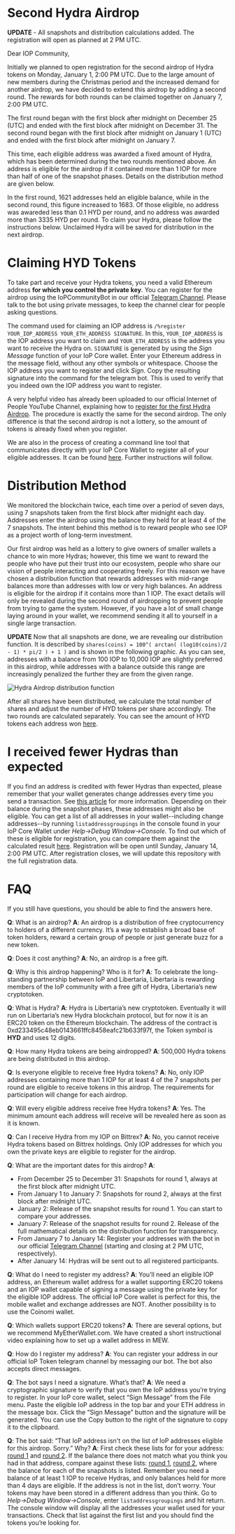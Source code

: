 Second Hydra Airdrop
====================

**UPDATE** - All snapshots and distribution calculations added. The registration will open as planned at 2 PM UTC. 

Dear IOP Community,

Initially we planned to open registration for the second airdrop of Hydra tokens on Monday, January 1, 2:00 PM UTC. Due to the large amount of new members during the Christmas period and the increased demand for another airdrop, we have decided to extend this airdrop by adding a second round. The rewards for both rounds can be claimed together on January 7, 2:00 PM UTC. 

The first round began with the first block after midnight on December 25 (UTC) and ended with the first block after midnight on December 31. The second round began with the first block after midnight on January 1 (UTC) and ended with the first block after midnight on January 7.

This time, each eligible address was awarded a fixed amount of Hydra, which has been determined during the two rounds mentioned above. An address is eligible for the airdrop if it contained more than 1 IOP for more than half of one of the snapshot phases. Details on the distribution method are given below. 

In the first round, 1621 addresses held an eligible balance, while in the second round, this figure increased to 1683. Of those eligible, no address was awareded less than 0.1 HYD per round, and no address was awarded more than 3335 HYD per round. To claim your Hydra, please follow the instructions below. Unclaimed Hydra will be saved for distribution in the next airdrop.


Claiming HYD Tokens
===================

To take part and receive your Hydra tokens, you need a valid Ethereum address **for which you control the private key**. You can register for the airdrop using the IoPCommunityBot in our official [Telegram Channel](https://t.me/IoPofficial). Please talk to the bot using private messages, to keep the channel clear for people asking questions. 

The command used for claiming an IOP address is `/%register YOUR_IOP_ADDRESS YOUR_ETH_ADDRESS SIGNATURE`. In this, `YOUR_IOP_ADDRESS` is the IOP address you want to claim and `YOUR_ETH_ADDRESS` is the address you want to receive the Hydra on. `SIGNATURE` is generated by using the *Sign Message* function of your IoP Core wallet. Enter your Ethereum address in the message field, without any other symbols or whitespace. Choose the IOP address you want to register and click *Sign*. Copy the resulting signature into the command for the telegram bot. This is used to verify that you indeed own the IOP address you want to register.

A very helpful video has already been uploaded to our official Internet of People YouTube Channel, explaining how to [register for the first Hydra Airdrop](https://youtu.be/hvMySKfQZ7Q). The procedure is exactly the same for the second airdrop. The only difference is that the second airdrop is not a lottery, so the amount of tokens is already fixed when you register.

We are also in the process of creating a command line tool that communicates directly with your IoP Core Wallet to register all of your eligible addresses. It can be found [here](src/register/jar). Further instructions will follow.

Distribution Method
===================
We monitored the blockchain twice, each time over a period of seven days, using 7 snapshots taken from the first block after midnight each day. Addresses enter the airdrop using the balance they held for at least 4 of the 7 snapshots. The intent behind this method is to reward people who see IOP as a project worth of long-term investment.

Our first airdrop was held as a lottery to give owners of smaller wallets a chance to win more Hydras; however, this time we want to reward the people who have put their trust into our ecosystem, people who share our vision of people interacting and cooperating freely. For this reason we have chosen a distribution function that rewards addresses with mid-range balances more than addresses with low or very high balances. An address is eligible for the airdrop if it contains more than 1 IOP. The exact details will only be revealed during the second round of airdropping to prevent people from trying to game the system. However, if you have a lot of small change laying around in your wallet, we recommend sending it all to yourself in a single large transaction.

**UPDATE** Now that all snapshots are done, we are revealing our distribution function. It is described by
`shares(coins) = 100^( arctan( (log10(coins)/2 - 1) * pi/2 ) + 1 )` and is shown in the following graphic. As you can see, addresses with a balance from 100 IOP to 10,000 IOP are slightly preferred in this airdrop, while addresses with a balance outside this range are increasingly penalized the further they are from the given range.

![Hydra Airdrop distribution function](src/img/distribution.png)

After all shares have been distributed, we calculate the total number of shares and adjust the number of HYD tokens per share accordingly. The two rounds are calculated separately. You can see the amount of HYD tokens each address won [here](src/data/combined/hydras.json).

I received fewer Hydras than expected
=====================================

If you find an address is credited with fewer Hydras than expected, please remember that your wallet generates change addresses every time you send a transaction. See [this article](https://iop.global/change-addresses/) for more information. Depending on their balance during the snapshot phases, these addresses might also be eligible. You can get a list of all addresses in your wallet--including change addresses--by running `listaddressgroupings` in the console found in your IoP Core Wallet under *Help->Debug Window->Console*. To find out which of these is eligible for registration, you can compare them against the calculated result [here](src/data/combined/hydras.json). 
Registration will be open until Sunday, January 14, 2:00 PM UTC. After registration closes, we will update this repository with the full registration data. 



# FAQ


If you still have questions, you should be able to find the answers here.

**Q**: What is an airdrop?
**A**: An airdrop is a distribution of free cryptocurrency to holders of a different currency. It’s a way to establish a broad base of token holders, reward a certain group of people or just generate buzz for a new token.

**Q**: Does it cost anything?
**A**: No, an airdrop is a free gift.

**Q**: Why is this airdrop happening? Who is it for?
**A**: To celebrate the long-standing partnership between IoP and Libertaria, Libertaria is rewarding members of the IoP community with a free gift of Hydra, Libertaria’s new cryptotoken.

**Q**: What is Hydra?
**A**: Hydra is Libertaria’s new cryptotoken. Eventually it will run on Libertaria’s new Hydra blockchain protocol, but for now it is an ERC20 token on the Ethereum blockchain. The address of the contract is 0xd233495c48eb0143661ffc8458eafc21b633f97f, the Token symbol is **HYD** and uses 12 digits.

**Q**: How many Hydra tokens are being airdropped?
**A**: 500,000 Hydra tokens are being distributed in this airdrop.

**Q**: Is everyone eligible to receive free Hydra tokens?
**A**: No, only IOP addresses containing more than 1 IOP for at least 4 of the 7 snapshots per round are eligible to receive tokens in this airdrop. The requirements for participation will change for each airdrop.

**Q**: Will every eligible address receive free Hydra tokens?
**A**: Yes. The minimum amount each address will receive will be revealed here as soon as it is known.

**Q**: Can I receive Hydra from my IOP on Bittrex?
**A**: No, you cannot receive Hydra tokens based on Bittrex holdings. Only IOP addresses for which you own the private keys are eligible to register for the airdrop.

**Q**: What are the important dates for this airdrop?
**A**: 
- From December 25 to December 31: Snapshots for round 1, always at the first block after midnight UTC.
- From January 1 to January 7: Snapshots for round 2, always at the first block after midnight UTC. 
- January 2: Release of the snapshot results for round 1. You can start to compare your addresses.
- January 7: Release of the snapshot results for round 2. Release of the full mathematical details on the distribution function for transparency.
- From January 7 to January 14: Register your addresses with the bot in our official [Telegram Channel](https://t.me/IoPofficial) (starting and closing at 2 PM UTC, respectively).
- After January 14: Hydras will be sent out to all registered participants.



**Q**: What do I need to register my address?
**A**: You’ll need an eligible IOP address, an Ethereum wallet address for a wallet supporting ERC20 tokens and an IOP wallet capable of signing a message using the private key for the eligible IOP address. The official IoP Core wallet is perfect for this, the mobile wallet and exchange addresses are NOT. Another possibility is to use the Coinomi wallet.

**Q**: Which wallets support ERC20 tokens?
**A**: There are several options, but we recommend MyEtherWallet.com. We have created a short instructional video explaining how to set up a wallet address in MEW.

**Q**: How do I register my address?
**A**: You can register your address in our official IoP Token telegram channel by messaging our bot. The bot also accepts direct messages.

**Q**: The bot says I need a signature. What’s that?
**A**: We need a cryptographic signature to verify that you own the IoP address you’re trying to register. In your IoP core wallet, select “Sign Message” from the File menu. Paste the eligible IoP address in the top bar and your ETH address in the message box. Click the “Sign Message” button and the signature will be generated. You can use the Copy button to the right of the signature to copy it to the clipboard.

**Q**: The bot said: “That IoP address isn't on the list of IoP addresses eligible for this airdrop. Sorry.” Why?
**A**: First check these lists for for your address: [round 1](src/data/round1/balances_eligible.json) and [round 2](src/data/round2/balances_eligible.json). If the balance there does not match what you think you had in that address, compare against these lists: [round 1](src/data/round1/all_balances_chronological.json), [round 2](src/data/round2/all_balances_chronological.json), where the balance for each of the snapshots is listed. Remember you need a balance of at least 1 IOP to receive Hydras, and only balances held for more than 4 days are eligible. If the address is not in the list, don’t worry. Your tokens may have been stored in a different address than you think. Go to *Help->Debug Window->Console*, enter `listaddressgroupings` and hit return. The console window will display all the addresses your wallet used for your transactions. Check that list against the first list and you should find the tokens you’re looking for.

